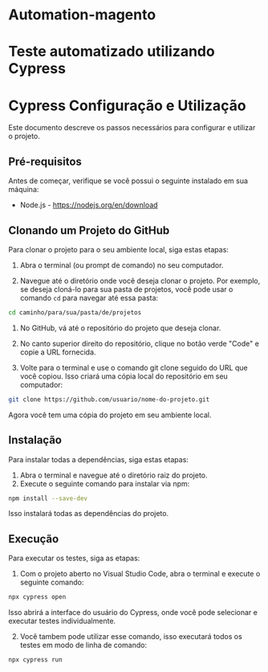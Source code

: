 # Automation-magento

# Teste automatizado utilizando Cypress

# Cypress Configuração e Utilização

Este documento descreve os passos necessários para configurar e utilizar o projeto. 

## Pré-requisitos

Antes de começar, verifique se você possui o seguinte instalado em sua máquina:

- Node.js - https://nodejs.org/en/download

## Clonando um Projeto do GitHub

Para clonar o projeto para o seu ambiente local, siga estas etapas:

1. Abra o terminal (ou prompt de comando) no seu computador.

2. Navegue até o diretório onde você deseja clonar o projeto. Por exemplo, se deseja cloná-lo para sua pasta de projetos, você pode usar o comando `cd` para navegar até essa pasta:
   
```bash
cd caminho/para/sua/pasta/de/projetos
```

1. No GitHub, vá até o repositório do projeto que deseja clonar.

2. No canto superior direito do repositório, clique no botão verde "Code" e copie a URL fornecida.

3. Volte para o terminal e use o comando git clone seguido do URL que você copiou. Isso criará uma cópia local do repositório em seu computador:

```bash
git clone https://github.com/usuario/nome-do-projeto.git
```
Agora você tem uma cópia do projeto em seu ambiente local.

## Instalação

Para instalar todas a dependências, siga estas etapas:

1. Abra o terminal e navegue até o diretório raiz do projeto.
2. Execute o seguinte comando para instalar via npm:

```bash
npm install --save-dev
```
Isso instalará todas as dependências do projeto.

## Execução 

Para executar os testes, siga as etapas:

1. Com o projeto aberto no Visual Studio Code, abra o terminal e execute o seguinte comando:


```bash
npx cypress open
```
Isso abrirá a interface do usuário do Cypress, onde você pode selecionar e executar testes individualmente.

2. Você tambem pode utilizar esse comando, isso executará todos os testes em modo de linha de comando:
```bash
npx cypress run
```
